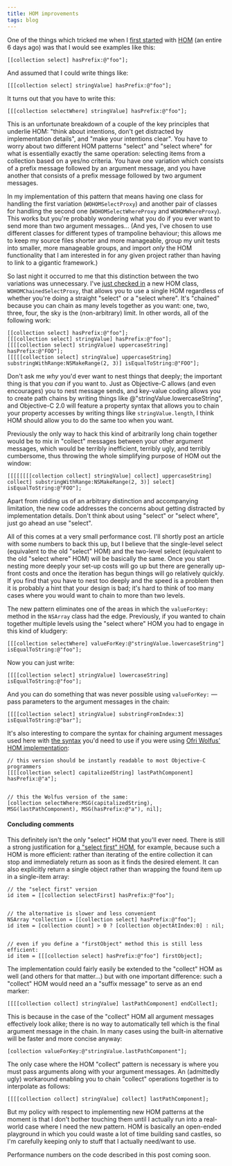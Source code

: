 ```yaml
---
title: HOM improvements
tags: blog
---
```


One of the things which tricked me when I [first started](http://wincent.dev/a/about/wincent/weblog/svn-log/archives/2006/11/wocommon_r165_8_items_changed.php) with [HOM](http://wincent.dev/a/about/wincent/weblog/archives/hom/) (an entire 6 days ago) was that I would see examples like this:

    [[collection select] hasPrefix:@"foo"];

And assumed that I could write things like:

    [[[collection select] stringValue] hasPrefix:@"foo"];

It turns out that you have to write this:

    [[[collection selectWhere] stringValue] hasPrefix:@"foo"];

This is an unfortunate breakdown of a couple of the key principles that underlie HOM: "think about intentions, don't get distracted by implementation details", and "make your intentions clear". You have to worry about two different HOM patterns "select" and "select where" for what is essentially exactly the same operation: selecting items from a collection based on a yes/no criteria. You have one variation which consists of a prefix message followed by an argument message, and you have another that consists of a prefix message followed by two argument messages.

In my implementation of this pattern that means having one class for handling the first variation (`WOHOMSelectProxy`) and another pair of classes for handling the second one (`WOHOMSelectWhereProxy` and `WOHOMWhereProxy`). This works but you're probably wondering what you do if you ever want to send more than two argument messages... (And yes, I've chosen to use different classes for different types of trampoline behaviour; this allows me to keep my source files shorter and more manageable, group my unit tests into smaller, more manageable groups, and import _only_ the HOM functionality that I am interested in for any given project rather than having to link to a gigantic framework.)

So last night it occurred to me that this distinction between the two variations was unnecessary. I've [just checked in](http://wincent.dev/a/about/wincent/weblog/svn-log/archives/2006/11/wocommon_r186_14_items_changed.php) a new HOM class, `WOHOMChainedSelectProxy`, that allows you to use a single HOM regardless of whether you're doing a straight "select" or a "select where". It's "chained" because you can chain as many levels together as you want: one, two, three, four, the sky is the (non-arbitrary) limit. In other words, all of the following work:

    [[collection select] hasPrefix:@"foo"];
    [[[collection select] stringValue] hasPrefix:@"foo"];
    [[[[collection select] stringValue] uppercaseString] hasPrefix:@"FOO"];
    [[[[[collection select] stringValue] uppercaseString] substringWithRange:NSMakeRange(2, 3)] isEqualToString:@"FOO"];

Don't ask me _why_ you'd ever want to nest things that deeply; the important thing is that you _can_ if you want to. Just as Objective-C allows (and even encourages) you to nest message sends, and key-value coding allows you to create path chains by writing things like @"stringValue.lowercaseString", and Objective-C 2.0 will feature a property syntax that allows you to chain your property accesses by writing things like `stringValue.length`, I think HOM should allow you to do the same too when you want.

Previously the only way to hack this kind of arbitrarily long chain together would be to mix in "collect" messages between your other argument messages, which would be terribly inefficient, terribly ugly, and terribly cumbersome, thus throwing the whole simplifying purpose of HOM out the window:

    [[[[[[[[collection collect] stringValue] collect] uppercaseString] collect] substringWithRange:NSMakeRange(2, 3)] select] isEqualToString:@"FOO"];

Apart from ridding us of an arbitrary distinction and accompanying limitation, the new code addresses the concerns about getting distracted by implementation details. Don't think about using "select" or "select where", just go ahead an use "select".

All of this comes at a very small performance cost. I'll shortly post an article with some numbers to back this up, but I believe that the single-level select (equivalent to the old "select" HOM) and the two-level select (equivalent to the old "select where" HOM) will be basically the same. Once you start nesting more deeply your set-up costs will go up but there are generally up-front costs and once the iteration has begun things will go relatively quickly. If you find that you have to nest too deeply and the speed is a problem then it is probably a hint that your design is bad; it's hard to think of too many cases where you would want to chain to more than two levels.

The new pattern eliminates one of the areas in which the `valueForKey:` method in the `NSArray` class had the edge. Previously, if you wanted to chain together multiple levels using the "select where" HOM you had to engage in this kind of kludgery:

    [[[collection selectWhere] valueForKey:@"stringValue.lowercaseString"] isEqualToString:@"foo"];

Now you can just write:

    [[[[collection select] stringValue] lowercaseString] isEqualToString:@"foo"];

And you can do something that was never possible using `valueForKey:` — pass parameters to the argument messages in the chain:

    [[[[collection select] stringValue] substringFromIndex:3] isEqualToString:@"bar"];

It's also interesting to compare the syntax for chaining argument messages used here with [the syntax](http://www.dpompa.com/?p=33) you'd need to use if you were using [Ofri Wolfus' HOM implementation](http://www.dpompa.com/?page_id=4):

    // this version should be instantly readable to most Objective-C programmers
    [[[[collection select] capitalizedString] lastPathComponent] hasPrefix:@"a"];


    // this the Wolfus version of the same:
    [collection selectWhere:MSG(capitalizedString), MSG(lastPathComponent), MSG(hasPrefix:@"a"), nil];

#### Concluding comments

This definitely isn't the only "select" HOM that you'll ever need. There is still a strong justification for [a "select first" HOM](http://wincent.dev/a/about/wincent/weblog/svn-log/archives/2006/11/wocommon_r184_23_items_changed.php), for example, because such a HOM is more efficient: rather than iterating of the entire collection it can stop and immediately return as soon as it finds the desired element. It can also explicitly return a single object rather than wrapping the found item up in a single-item array:

    // the "select first" version
    id item = [[collection selectFirst] hasPrefix:@"foo"];


    // the alternative is slower and less convenient
    NSArray *collection = [[collection select] hasPrefix:@"foo"];
    id item = [collection count] > 0 ? [collection objectAtIndex:0] : nil;


    // even if you define a "firstObject" method this is still less efficient:
    id item = [[[collection select] hasPrefix:@"foo"] firstObject];

The implementation could fairly easily be extended to the "collect" HOM as well (and others for that matter...) but with one important difference: such a "collect" HOM would need an a "suffix message" to serve as an end marker:

    [[[[collection collect] stringValue] lastPathComponent] endCollect];

This is because in the case of the "collect" HOM all argument messages effectively look alike; there is no way to automatically tell which is the final argument message in the chain. In many cases using the built-in alternative will be faster and more concise anyway:

    [collection valueForKey:@"stringValue.lastPathComponent"];

The only case where the HOM "collect" pattern is necessary is where you must pass arguments along with your argument messages. An (admittedly ugly) workaround enabling you to chain "collect" operations together is to interpolate as follows:

    [[[[collection collect] stringValue] collect] lastPathComponent];

But my policy with respect to implementing new HOM patterns at the moment is that I don't bother touching them until I actually run into a real-world case where I need the new pattern. HOM is basically an open-ended playground in which you could waste a lot of time building sand castles, so I'm carefully keeping only to stuff that I actually need/want to use.

Performance numbers on the code described in this post coming soon.
